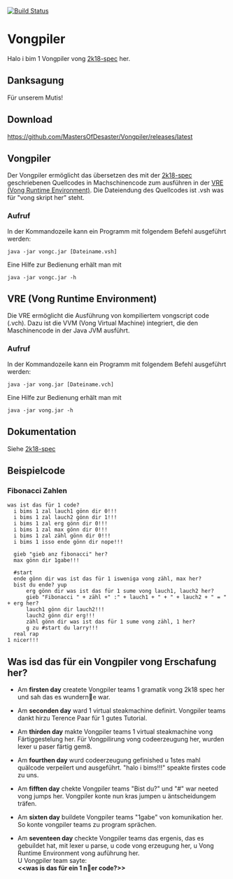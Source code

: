 [![Build Status](https://travis-ci.org/MastersOfDesaster/Vongpiler.svg?branch=master)](https://travis-ci.org/MastersOfDesaster/Vongpiler)
# Vongpiler

Halo i bim 1 Vongpiler vong [2k18-spec](https://github.com/MastersOfDesaster/2k18-spec) her.

## Danksagung

Für unserem Mutis!

## Download

https://github.com/MastersOfDesaster/Vongpiler/releases/latest

## Vongpiler

Der Vongpiler ermöglicht das übersetzen des mit der [2k18-spec](https://github.com/MastersOfDesaster/2k18-spec) geschriebenen Quellcodes in Machschinencode zum ausführen in der [VRE (Vong Runtime Environment)](#vre).
Die Dateiendung des Quellcodes ist .vsh was für "vong skript her" steht.

### Aufruf

In der Kommandozeile kann ein Programm mit folgendem Befehl ausgeführt werden:

 ```shell
 java -jar vongc.jar [Dateiname.vsh]
 ```
 
 Eine Hilfe zur Bedienung erhält man mit 
 
 ```shell
 java -jar vongc.jar -h
 ``` 

<a name="vre"/>

## VRE (Vong Runtime Environment)

Die VRE ermöglicht die Ausführung von kompiliertem vongscript code (.vch).
Dazu ist die VVM (Vong Virtual Machine) integriert, die den Maschinencode in der Java JVM ausführt.

### Aufruf

In der Kommandozeile kann ein Programm mit folgendem Befehl ausgeführt werden:

```shell
java -jar vong.jar [Dateiname.vch]
```

Eine Hilfe zur Bedienung erhält man mit 

```shell
java -jar vong.jar -h
```

## Dokumentation

Siehe [2k18-spec](https://github.com/MastersOfDesaster/2k18-spec)

## Beispielcode

### Fibonacci Zahlen

```2k18
was ist das für 1 code?
  i bims 1 zal lauch1 gönn dir 0!!!
  i bims 1 zal lauch2 gönn dir 1!!!
  i bims 1 zal erg gönn dir 0!!!
  i bims 1 zal max gönn dir 0!!!
  i bims 1 zal zähl gönn dir 0!!!
  i bims 1 isso ende gönn dir nope!!!

  gieb "gieb anz fibonacci" her?
  max gönn dir 1gabe!!!

  #start
  ende gönn dir was ist das für 1 isweniga vong zähl, max her?
  bist du ende? yup
      erg gönn dir was ist das für 1 sume vong lauch1, lauch2 her?
      gieb "Fibonacci " + zähl +" :" + lauch1 + " + " + lauch2 + " = " + erg her?
      lauch1 gönn dir lauch2!!!
      lauch2 gönn dir erg!!!
      zähl gönn dir was ist das für 1 sume vong zähl, 1 her?
      g zu #start du larry!!!
  real rap
1 nicer!!!
```

## Was isd das für ein Vongpiler vong Erschafung her?

* Am **firsten day** createte Vongpiler teams 1 gramatik vong 2k18 spec her und sah das es wundern🍦e war.

* Am **seconden day** ward 1 virtual steakmachine definirt. Vongpiler teams dankt hirzu Terence Paar für 1 gutes Tutorial. 

* Am **thirden day** makte Vongpiler teams 1 virtual steakmachine vong Färtiggestelung her. Für Vongpilirung vong codeerzeugung her, wurden lexer u paser färtig gem8.

* Am **fourthen day**  wurd codeerzeugung gefinished u 1stes mahl quälcode verpeilert und ausgeführt. "halo i bims!!!" speakte firstes code zu uns.

* Am **fifften day** chekte Vongpiler teams "Bist du?" und "#" war neeted vong jumps her. Vongpiler konte nun kras jumpen u äntscheidungem träfen.

* Am **sixten day** buildete Vongpiler teams "1gabe" von komunikation her. So konte vongpiler teams zu program sprächen.

* Am **seventeen day** checkte Vongpiler teams das ergenis, das es gebuildet hat, mit lexer u parse, u code vong erzeugung her, u Vong Runtime Environment vong auführung her.  
   U Vongpiler team sayte:  
   **<<was is das für ein 1 n🍦er code?>>**
